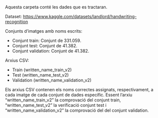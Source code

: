 Aquesta carpeta conté les dades que es tractaran.

Dataset: https://www.kaggle.com/datasets/landlord/handwriting-recognition

Conjunts d’imatges amb noms escrits:
-	Conjunt train: Conjunt de 331.059.
-	Conjunt test: Conjunt de 41.382.
-	Conjunt validation: Conjunt de 41.382.

Arxius CSV:
-	Train (written_name_train_v2)
-	Test (written_name_test_v2)
-	Validation (written_name_validation_v2)

Els arxius CSV contenen els noms correctes assignats, respectivament, a cada imatge de cada conjunt de dades específic. Essent l’arxiu “written_name_train_v2” la comprovació del conjunt train, “written_name_test_v2” la verificació conjunt test i “written_name_validation_v2” la comprovació del del conjunt validation.
